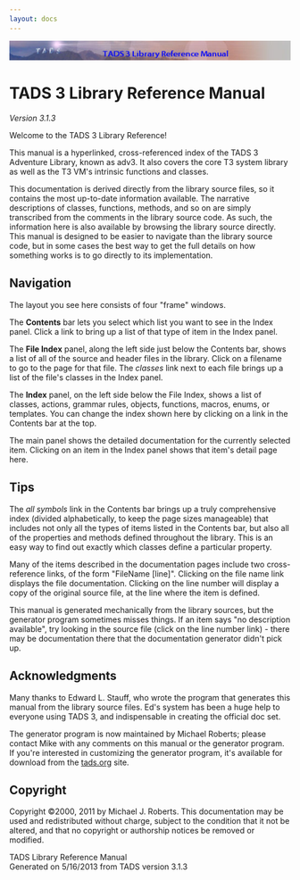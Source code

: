 ```yaml
---
layout: docs
---
```

<div class="topbar">

<img src="topbar.jpg" data-border="0" />

</div>

<div class="main">

<div class="fdesc">

# TADS 3 Library Reference Manual

*Version 3.1.3*

Welcome to the TADS 3 Library Reference!

This manual is a hyperlinked, cross-referenced index of the TADS 3
Adventure Library, known as adv3. It also covers the core T3 system
library as well as the T3 VM's intrinsic functions and classes.

This documentation is derived directly from the library source files, so
it contains the most up-to-date information available. The narrative
descriptions of classes, functions, methods, and so on are simply
transcribed from the comments in the library source code. As such, the
information here is also available by browsing the library source
directly. This manual is designed to be easier to navigate than the
library source code, but in some cases the best way to get the full
details on how something works is to go directly to its implementation.

## Navigation

The layout you see here consists of four "frame" windows.

The **Contents** bar lets you select which list you want to see in the
Index panel. Click a link to bring up a list of that type of item in the
Index panel.

The **File Index** panel, along the left side just below the Contents
bar, shows a list of all of the source and header files in the library.
Click on a filename to go to the page for that file. The *classes* link
next to each file brings up a list of the file's classes in the Index
panel.

The **Index** panel, on the left side below the File Index, shows a list
of classes, actions, grammar rules, objects, functions, macros, enums,
or templates. You can change the index shown here by clicking on a link
in the Contents bar at the top.

The main panel shows the detailed documentation for the currently
selected item. Clicking on an item in the Index panel shows that item's
detail page here.

## Tips

The *all symbols* link in the Contents bar brings up a truly
comprehensive index (divided alphabetically, to keep the page sizes
manageable) that includes not only all the types of items listed in the
Contents bar, but also all of the properties and methods defined
throughout the library. This is an easy way to find out exactly which
classes define a particular property.

Many of the items described in the documentation pages include two
cross-reference links, of the form "FileName \[line\]". Clicking on the
file name link displays the file documentation. Clicking on the line
number will display a copy of the original source file, at the line
where the item is defined.

This manual is generated mechanically from the library sources, but the
generator program sometimes misses things. If an item says "no
description available", try looking in the source file (click on the
line number link) - there may be documentation there that the
documentation generator didn't pick up.

## Acknowledgments

Many thanks to Edward L. Stauff, who wrote the program that generates
this manual from the library source files. Ed's system has been a huge
help to everyone using TADS 3, and indispensable in creating the
official doc set.

The generator program is now maintained by Michael Roberts; please
contact Mike with any comments on this manual or the generator program.
If you're interested in customizing the generator program, it's
available for download from the
<a href="http://www.tads.org" target="_top">tads.org</a> site.

## Copyright

Copyright ©2000, 2011 by Michael J. Roberts. This documentation may be
used and redistributed without charge, subject to the condition that it
not be altered, and that no copyright or authorship notices be removed
or modified.

</div>

<div class="ftr">

TADS Library Reference Manual  
Generated on 5/16/2013 from TADS version 3.1.3

</div>

</div>
